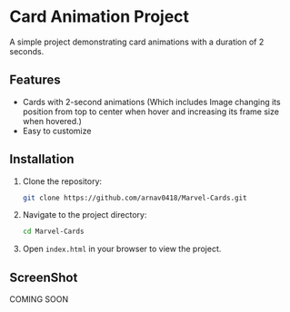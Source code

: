 # Card Animation Project

A simple project demonstrating card animations with a duration of 2 seconds.

## Features

- Cards with 2-second animations (Which includes Image changing its position from top to center when hover and increasing its frame size when hovered.)
- Easy to customize

## Installation

1. Clone the repository:
    ```bash
    git clone https://github.com/arnav0418/Marvel-Cards.git
    ```
2. Navigate to the project directory:
    ```bash
    cd Marvel-Cards
    ```
3. Open `index.html` in your browser to view the project.

## ScreenShot

COMING SOON 

